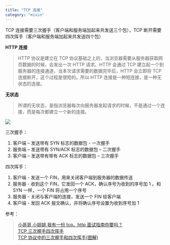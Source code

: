 ```yaml
---
title: "TCP 连接"
category: "mixin"
---
```


TCP 连接需要三次握手（客户端和服务端加起来共发送三个包），TCP 断开需要四次挥手（客户端和服务端加起来共发送四个包）

**HTTP 连接**

> HTTP 协议是建立在 TCP 协议基础之上的，当浏览器需要从服务器获取网页数据的时候，会发出一次 HTTP 请求。HTTP 会通过 TCP 建立起一个到服务器的连接通道，当本次请求需要的数据完毕后，HTTP 会立即将 TCP 连接断开，这个过程是很短的。所以 HTTP 连接是一种短连接，是一种无状态的连接。

**无状态**

> 所谓的无状态，是指浏览器每次向服务器发起请求的时候，不是通过一个连接，而是每次都建立一个新的连接。

![](http://hi.csdn.net/attachment/201108/7/0_131271823564Rx.gif)

三次握手：

1. 客户端 – 发送带有 SYN 标志的数据包 - 一次握手
1. 服务端 – 发送带有 SYN/ACK 标志的数据包 – 二次握手
1. 客户端 – 发送带有带有 ACK 标志的数据包 – 三次握手

四次挥手：

1. 客户端 - 发送一个 FIN，用来关闭客户端到服务器的数据传送
1. 服务器 - 收到这个 FIN，它发回一个 ACK，确认序号为收到的序号加 1 。和 SYN 一样，一个 FIN 将占用一个序号
1. 服务器 - 关闭与客户端的连接，发送一个 FIN 给客户端
1. 客户端 - 发回 ACK 报文确认，并将确认序号设置为收到序号加 1

参考：

> [小哥哥,小姐姐,我有一份 tcp、http 面试指南你要吗？](https://juejin.im/post/5ad4094e6fb9a028d7011069)  
> [TCP 三次握手四次挥手](https://segmentfault.com/a/1190000006885287)  
> [TCP 协议中的三次握手和四次挥手(图解)](https://blog.csdn.net/whuslei/article/details/6667471)
